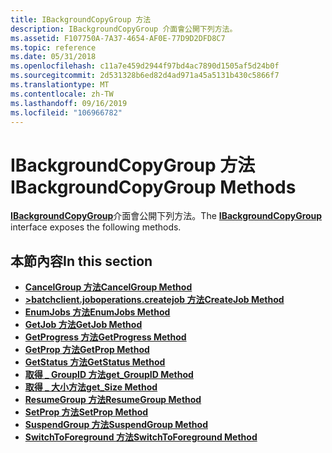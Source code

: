 ```yaml
---
title: IBackgroundCopyGroup 方法
description: IBackgroundCopyGroup 介面會公開下列方法。
ms.assetid: F107750A-7A37-4654-AF0E-77D9D2DFD8C7
ms.topic: reference
ms.date: 05/31/2018
ms.openlocfilehash: c11a7e459d2944f97bd4ac7890d1505af5d24b0f
ms.sourcegitcommit: 2d531328b6ed82d4ad971a45a5131b430c5866f7
ms.translationtype: MT
ms.contentlocale: zh-TW
ms.lasthandoff: 09/16/2019
ms.locfileid: "106966782"
---
```

# <a name="ibackgroundcopygroup-methods"></a><span data-ttu-id="454cc-103">IBackgroundCopyGroup 方法</span><span class="sxs-lookup"><span data-stu-id="454cc-103">IBackgroundCopyGroup Methods</span></span>

<span data-ttu-id="454cc-104">[**IBackgroundCopyGroup**](/windows/desktop/api/Qmgr/nn-qmgr-ibackgroundcopygroup)介面會公開下列方法。</span><span class="sxs-lookup"><span data-stu-id="454cc-104">The [**IBackgroundCopyGroup**](/windows/desktop/api/Qmgr/nn-qmgr-ibackgroundcopygroup) interface exposes the following methods.</span></span>

## <a name="in-this-section"></a><span data-ttu-id="454cc-105">本節內容</span><span class="sxs-lookup"><span data-stu-id="454cc-105">In this section</span></span>

-   [<span data-ttu-id="454cc-106">**CancelGroup 方法**</span><span class="sxs-lookup"><span data-stu-id="454cc-106">**CancelGroup Method**</span></span>](/windows/desktop/api/Qmgr/nf-qmgr-ibackgroundcopygroup-cancelgroup)
-   [<span data-ttu-id="454cc-107">**>batchclient.joboperations.createjob 方法**</span><span class="sxs-lookup"><span data-stu-id="454cc-107">**CreateJob Method**</span></span>](/windows/desktop/api/Qmgr/nf-qmgr-ibackgroundcopygroup-createjob)
-   [<span data-ttu-id="454cc-108">**EnumJobs 方法**</span><span class="sxs-lookup"><span data-stu-id="454cc-108">**EnumJobs Method**</span></span>](/windows/desktop/api/Qmgr/nf-qmgr-ibackgroundcopygroup-enumjobs)
-   [<span data-ttu-id="454cc-109">**GetJob 方法**</span><span class="sxs-lookup"><span data-stu-id="454cc-109">**GetJob Method**</span></span>](/windows/desktop/api/Qmgr/nf-qmgr-ibackgroundcopygroup-getjob)
-   [<span data-ttu-id="454cc-110">**GetProgress 方法**</span><span class="sxs-lookup"><span data-stu-id="454cc-110">**GetProgress Method**</span></span>](/windows/desktop/api/Qmgr/nf-qmgr-ibackgroundcopygroup-getprogress)
-   [<span data-ttu-id="454cc-111">**GetProp 方法**</span><span class="sxs-lookup"><span data-stu-id="454cc-111">**GetProp Method**</span></span>](/windows/desktop/api/Qmgr/nf-qmgr-ibackgroundcopygroup-getprop)
-   [<span data-ttu-id="454cc-112">**GetStatus 方法**</span><span class="sxs-lookup"><span data-stu-id="454cc-112">**GetStatus Method**</span></span>](/windows/desktop/api/Qmgr/nf-qmgr-ibackgroundcopygroup-getstatus)
-   [<span data-ttu-id="454cc-113">**取得 \_ GroupID 方法**</span><span class="sxs-lookup"><span data-stu-id="454cc-113">**get\_GroupID Method**</span></span>](/windows/desktop/api/Qmgr/nf-qmgr-ibackgroundcopygroup-get_groupid)
-   [<span data-ttu-id="454cc-114">**取得 \_ 大小方法**</span><span class="sxs-lookup"><span data-stu-id="454cc-114">**get\_Size Method**</span></span>](/windows/desktop/api/Qmgr/nf-qmgr-ibackgroundcopygroup-get_size)
-   [<span data-ttu-id="454cc-115">**ResumeGroup 方法**</span><span class="sxs-lookup"><span data-stu-id="454cc-115">**ResumeGroup Method**</span></span>](/windows/desktop/api/Qmgr/nf-qmgr-ibackgroundcopygroup-resumegroup)
-   [<span data-ttu-id="454cc-116">**SetProp 方法**</span><span class="sxs-lookup"><span data-stu-id="454cc-116">**SetProp Method**</span></span>](/windows/desktop/api/Qmgr/nf-qmgr-ibackgroundcopygroup-setprop)
-   [<span data-ttu-id="454cc-117">**SuspendGroup 方法**</span><span class="sxs-lookup"><span data-stu-id="454cc-117">**SuspendGroup Method**</span></span>](/windows/desktop/api/Qmgr/nf-qmgr-ibackgroundcopygroup-suspendgroup)
-   [<span data-ttu-id="454cc-118">**SwitchToForeground 方法**</span><span class="sxs-lookup"><span data-stu-id="454cc-118">**SwitchToForeground Method**</span></span>](/windows/desktop/api/Qmgr/nf-qmgr-ibackgroundcopygroup-switchtoforeground)

 

 





